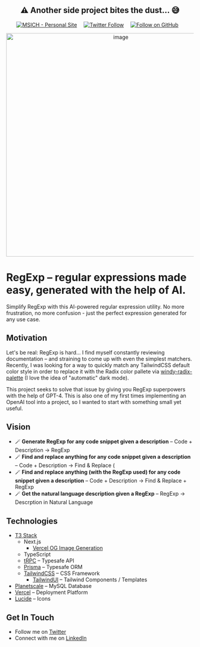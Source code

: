 <div align="center">

## ⚠️ Another side project bites the dust... 😅
  
[![MSICH - Personal Site](https://img.shields.io/badge/MSICH-Personal%20Site-0892d0)](https://msich.dev/)&emsp;
[![Twitter Follow](https://img.shields.io/twitter/follow/mattsichterman?style=social)](https://twitter.com/mattsichterman)&emsp;
[![Follow on GitHub](https://img.shields.io/github/followers/msichterman?label=Follow%20on%20Github&style=social)](https://github.com/msichterman)&emsp;

<img width="600" alt="image" src="https://user-images.githubusercontent.com/38794918/227689194-4e2fdef7-8bee-43c6-8ed0-431b041e4498.png">

</div>

# RegExp – regular expressions made easy, generated with the help of AI.
Simplify RegExp with this AI-powered regular expression utility. No more frustration, no more confusion - just the perfect expression generated for any use case.

## Motivation
Let's be real: RegExp is hard... I find myself constantly reviewing documentation – and straining to come up with even the simplest matchers. Recently, I was looking for a way to quickly match any TailwindCSS default color style in order to replace it with the Radix color pallete via [windy-radix-palette](https://github.com/brattonross/windy-radix-palette) (I love the idea of "automatic" dark mode).

This project seeks to solve that issue by giving you RegExp superpowers with the help of GPT-4. This is also one of my first times implementing an OpenAI tool into a project, so I wanted to start with something small yet useful.

## Vision
* 🪄 **Generate RegExp for any code snippet given a description** – Code + Description &rarr; RegExp
* 🪄 **Find and replace anything for any code snippet given a description** – Code + Description &rarr; Find & Replace (
* 🪄 **Find and replace anything (with the RegExp used) for any code snippet given a description** – Code + Description &rarr; Find & Replace + RegExp
* 🪄 **Get the natural language description given a RegExp** – RegExp &rarr; Descrption in Natural Language

## Technologies
* [T3 Stack](https://create.t3.gg/)
  * Next.js
    * [Vercel OG Image Generation](https://vercel.com/docs/concepts/functions/edge-functions/og-image-generation)
  * TypeScript
  * [tRPC](https://trpc.io/) – Typesafe API
  * [Prisma](https://www.prisma.io/client) – Typesafe ORM
  * [TailwindCSS](https://tailwindcss.com/) – CSS Framework
    * [TailwindUI](https://tailwindui.com/) – Tailwind Components / Templates
* [Planetscale](https://planetscale.com/) – MySQL Database
* [Vercel](https://vercel.com/) – Deployment Platform
* [Lucide](https://lucide.dev/) – Icons

## Get In Touch
* Follow me on [Twitter](https://twitter.com/mattsichterman)
* Connect with me on [LinkedIn](https://www.linkedin.com/in/msichterman/)
